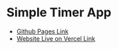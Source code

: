 # Simple Timer App

- [Github Pages Link](https://ashishghangasdev.github.io/simple-timer-app/)
- [Website Live on Vercel Link](https://simple-timer-app-five.vercel.app/)
